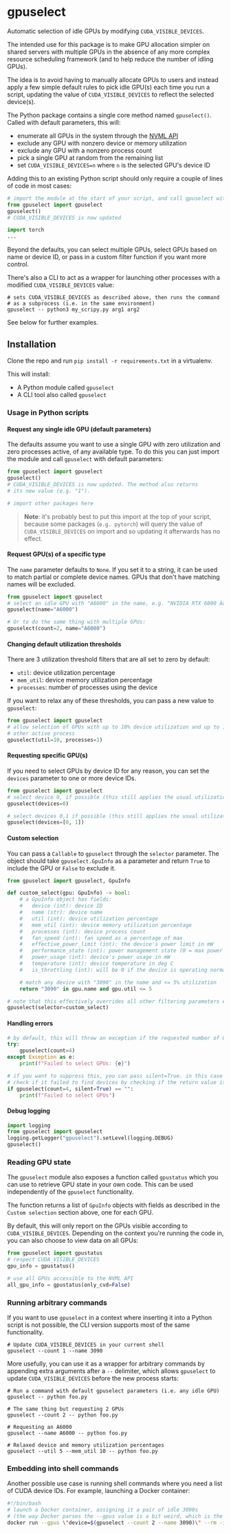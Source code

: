 # gpuselect

Automatic selection of idle GPUs by modifying `CUDA_VISIBLE_DEVICES`.

The intended use for this package is to make GPU allocation simpler on shared servers with multiple GPUs in the absence of any more complex resource scheduling framework (and to help reduce the number of idling GPUs).

The idea is to avoid having to manually allocate GPUs to users and instead apply a few simple default rules to pick idle GPU(s) each time you run a script, updating the value of `CUDA_VISIBLE_DEVICES` to reflect the selected device(s).

The Python package contains a single core method named `gpuselect()`. Called with default parameters, this will:
  * enumerate all GPUs in the system through the [NVML API](https://docs.nvidia.com/deploy/nvml-api/index.html)
  * exclude any GPU with nonzero device or memory utilization
  * exclude any GPU with a nonzero process count
  * pick a single GPU at random from the remaining list
  * set `CUDA_VISIBLE_DEVICES=n` where `n` is the selected GPU's device ID

Adding this to an existing Python script should only require a couple of lines of code in most cases:
```python
# import the module at the start of your script, and call gpuselect with default parameters
from gpuselect import gpuselect
gpuselect()
# CUDA_VISIBLE_DEVICES is now updated

import torch
...
```

Beyond the defaults, you can select multiple GPUs, select GPUs based on name or device ID, or pass in a custom filter function if you want more control.

There's also a CLI to act as a wrapper for launching other processes with a modified `CUDA_VISIBLE_DEVICES` value:

```shell
# sets CUDA_VISIBLE_DEVICES as described above, then runs the command 
# as a subprocess (i.e. in the same environment)
gpuselect -- python3 my_scripy.py arg1 arg2
```

See below for further examples.

## Installation

Clone the repo and run `pip install -r requirements.txt` in a virtualenv.

This will install:
  * A Python module called `gpuselect`
  * A CLI tool also called `gpuselect`

### Usage in Python scripts

#### Request any single idle GPU (default parameters)
The defaults assume you want to use a single GPU with zero utilization and zero processes active, of any available type. To do this you can just import the module and call `gpuselect` with default parameters:

```python
from gpuselect import gpuselect
gpuselect() 
# CUDA_VISIBLE_DEVICES is now updated. The method also returns
# its new value (e.g. "1").

# import other packages here
```

> **Note**: it's probably best to put this import at the top of your script, because some packages (`e.g. pytorch`) will query the value of `CUDA_VISIBLE_DEVICES` on import and so updating it afterwards has no effect. 

#### Request GPU(s) of a specific type

The `name` parameter defaults to `None`. If you set it to a string, it can be used to match partial or complete device names. GPUs that don't have matching names will be excluded.

```python
from gpuselect import gpuselect
# select an idle GPU with "A6000" in the name, e.g. "NVIDIA RTX 6000 Ada Generation"
gpuselect(name="A6000")

# Or to do the same thing with multiple GPUs:
gpuselect(count=2, name="A6000")
```

#### Changing default utilization thresholds

There are 3 utilization threshold filters that are all set to zero by default:
  * `util`: device utilization percentage
  * `mem_util`: device memory utilization percentage
  * `processes`: number of processes using the device

If you want to relax any of these thresholds, you can pass a new value to `gpuselect`:

```python
from gpuselect import gpuselect
# allow selection of GPUs with up to 10% device utilization and up to 1
# other active process
gpuselect(util=10, processes=1)
```

#### Requesting specific GPU(s)

If you need to select GPUs by device ID for any reason, you can set the `devices` parameter to one or more device IDs. 

```python
from gpuselect import gpuselect
# select device 0, if possible (this still applies the usual utilization filters)
gpuselect(devices=0)

# select devices 0,1 if possible (this still applies the usual utilization filters)
gpuselect(devices=[0, 1])
```

#### Custom selection

You can pass a `Callable` to `gpuselect` through the `selector` parameter. The object should take `gpuselect.GpuInfo` as a parameter and return `True` to include the GPU or `False` to exclude it. 

```python
from gpuselect import gpuselect, GpuInfo

def custom_select(gpu: GpuInfo) -> bool:
    # a GpuInfo object has fields:
    #   device (int): device ID
    #   name (str): device name
    #   util (int): device utilization percentage
    #   mem_util (int): device memory utilization percentage
    #   processes (int): device process count
    #   fan_speed (int): fan speed as a percentage of max
    #   effective_power_limit (int): the device's power limit in mW
    #   performance_state (int): power management state (0 = max power state, 15 = min power state)
    #   power_usage (int): device's power usage in mW
    #   temperature (int): device temperature in deg C
    #   is_throttling (int): will be 0 if the device is operating normally, otherwise values from https://docs.nvidia.com/deploy/nvml-api/group__nvmlClocksEventReasons.html

    # match any device with "3090" in the name and <= 5% utilization
    return "3090" in gpu.name and gpu.util <= 5

# note that this effectively overrides all other filtering parameters except for `count`
gpuselect(selector=custom_select)
```

#### Handling errors
```python
# by default, this will throw an exception if the requested number of GPUs can't be found
try:
    gpuselect(count=4)
except Exception as e:
    print(f"Failed to select GPUs: {e}")

# if you want to suppress this, you can pass silent=True. in this case you can
# check if it failed to find devices by checking if the return value is empty
if gpuselect(count=4, silent=True) == "":
    print(f"Failed to select GPUs")
```

#### Debug logging

```python
import logging
from gpuselect import gpuselect
logging.getLogger("gpuselect").setLevel(logging.DEBUG)
gpuselect()
```

### Reading GPU state

The `gpuselect` module also exposes a function called `gpustatus` which you can use to retrieve GPU state in your own code. This can be used independently of the `gpuselect` functionality.

The function returns a list of `GpuInfo` objects with fields as described in the `Custom selection` section above, one for each GPU. 

By default, this will only report on the GPUs visible according to `CUDA_VISIBLE_DEVICES`. Depending on the context you're running the code in, you can also choose to view data on all GPUs:

```python
from gpuselect import gpustatus
# respect CUDA_VISIBLE_DEVICES
gpu_info = gpustatus()

# use all GPUs accessible to the NVML API
all_gpu_info = gpustatus(only_cvd=False)
```

### Running arbitrary commands

If you want to use `gpuselect` in a context where inserting it into a Python script is not possible, the CLI version supports most of the same functionality. 

```shell
# Update CUDA_VISIBLE_DEVICES in your current shell
gpuselect --count 1 --name 3090
```

More usefully, you can use it as a wrapper for arbitrary commands by appending extra arguments after a `--` delimiter, which allows `gpuselect` to update `CUDA_VISIBLE_DEVICES` before the new process starts:

```shell
# Run a command with default gpuselect parameters (i.e. any idle GPU)
gpuselect -- python foo.py

# The same thing but requesting 2 GPUs
gpuselect --count 2 -- python foo.py

# Requesting an A6000
gpuselect --name A6000 -- python foo.py

# Relaxed device and memory utilization percentages
gpuselect --util 5 --mem_util 10 -- python foo.py
```

### Embedding into shell commands

Another possible use case is running shell commands where you need a list of CUDA device IDs. For example, launching a Docker container:

```bash
#!/bin/bash
# launch a Docker container, assigning it a pair of idle 3090s 
# (the way Docker parses the --gpus value is a bit weird, which is the reason for the quoting)
docker run --gpus \"device=$(gpuselect --count 2 --name 3090)\" --rm -it gpu_container nvidia-smi
```
